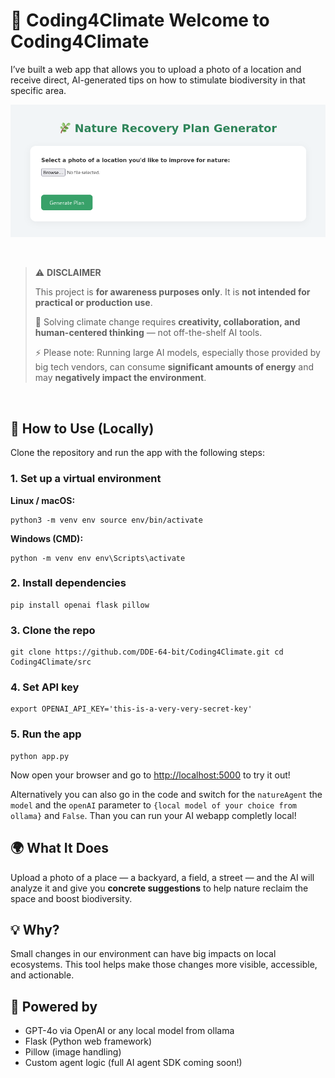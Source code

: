 # 🌱 Coding4Climate Welcome to **Coding4Climate** 
 
I’ve built a web app that allows you to upload a photo of a location and receive direct, AI-generated tips on how to stimulate biodiversity in that specific area. 

![Picture of website screen](images/github/webapp.png)  

<br>

> ⚠️ **DISCLAIMER**
>
> This project is **for awareness purposes only**. It is **not intended for practical or production use**.
>
> 🌱 Solving climate change requires **creativity, collaboration, and human-centered thinking** — not off-the-shelf AI tools.
>
> ⚡️ Please note: Running large AI models, especially those provided by big tech vendors, can consume **significant amounts of energy** and may **negatively impact the environment**.

<br>

## 🚀 How to Use (Locally) 

Clone the repository and run the app with the following steps: 

### 1. Set up a virtual environment 
**Linux / macOS:** 

```
python3 -m venv env source env/bin/activate
``` 

**Windows (CMD):** 

```
python -m venv env env\Scripts\activate
``` 

### 2. Install dependencies 

```
pip install openai flask pillow
``` 

### 3. Clone the repo 

```
git clone https://github.com/DDE-64-bit/Coding4Climate.git cd Coding4Climate/src
```

### 4. Set API key

```
export OPENAI_API_KEY='this-is-a-very-very-secret-key'
```

### 5. Run the app 

```
python app.py
``` 
Now open your browser and go to [http://localhost:5000](http://localhost:5000) to try it out!  

Alternatively you can also go in the code and switch for the ```natureAgent``` the ```model``` and the ```openAI``` parameter to ```{local model of your choice from ollama}``` and ```False```. Than you can run your AI webapp completly local!

## 🌍 What It Does 
Upload a photo of a place — a backyard, a field, a street — and the AI will analyze it and give you **concrete suggestions** to help nature reclaim the space and boost biodiversity.  

## 💡 Why? 
Small changes in our environment can have big impacts on local ecosystems. This tool helps make those changes more visible, accessible, and actionable. 

## 🤖 Powered by
 - GPT-4o via OpenAI or any local model from ollama
 - Flask (Python web framework) 
 - Pillow (image handling) 
 - Custom agent logic (full AI agent SDK coming soon!)
